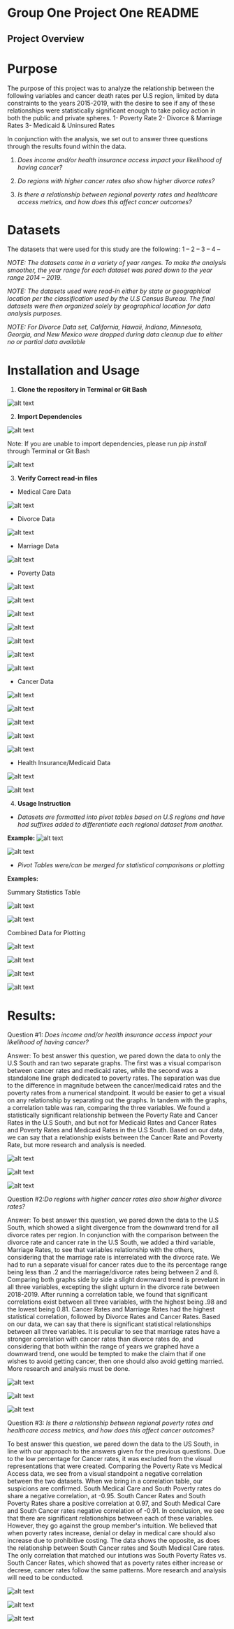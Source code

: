 # Group One Project One README 

## Project Overview 

# Purpose

The purpose of this project was to analyze the relationship between the 
following variables and cancer death rates per U.S region, limited by data 
constraints to the years 2015-2019, with the desire to see if any of these 
relationships were statistically significant enough to take policy action 
in both the public and private spheres. 
1-	Poverty Rate
2-	Divorce & Marriage Rates
3-	Medicaid & Uninsured Rates 


In conjunction with the analysis, we set out to answer three questions through 
the results found within the data. 
1)	*Does income and/or health insurance access impact your likelihood of having cancer?*

2)	*Do regions with higher cancer rates also show higher divorce rates?*

3)	*Is there a relationship  between regional poverty rates and healthcare* 
    *access metrics, and how does this affect cancer outcomes?*

# Datasets 

The datasets that were used for this study are the following: 
1	– 
2	– 
3	– 
4	– 

*NOTE: The datasets came in a variety of year ranges. To make the analysis* 
*smoother, the year range for each dataset was pared down to the year range 2014 – 2019.* 

*NOTE: The datasets used were read-in either by state or geographical location* 
*per the classification used by the U.S Census Bureau. The final datasets were* 
*then organized solely by geographical location for data analysis purposes.*

*NOTE: For Divorce Data set, California, Hawaii, Indiana, Minnesota, Georgia,*
*and New Mexico were dropped during data cleanup due to either no or partial*
*data available* 


# Installation and Usage 

1) **Clone the repository in Terminal or Git Bash**

![alt text](<Images/git clone example README.png>)

2) **Import Dependencies** 

![alt text](<Images/Install Dependencies ReadME.png>)

Note: If you are unable to import dependencies, please run *pip install* through
Terminal or Git Bash 

![alt text](<Images/pip install ReadME.png>)

3) **Verify Correct read-in files** 

- Medical Care Data 


![alt text](<Images/geographic_data read-in ReadMe.png>)

- Divorce Data 


![alt text](<Images/divorce_data read in ReadME.png>)

- Marriage Data 


![alt text](<Images/marriage_data read-in ReadME.png>)


- Poverty Data 


![alt text](<Images/poverty_2015 data read in ReadME.png>)

![alt text](<Images/poverty_2016 data read in ReadME.png>)

![alt text](<Images/poverty_2017 data read in ReadME.png>)

![alt text](<Images/poverty_2018 data read in ReadME.png>)

![alt text](<Images/poverty_2019 data read in ReadME.png>)

![alt text](<Images/poverty_2020 data read in ReadME.png>)

![alt text](<Images/poverty_2022 data read in ReadME.png>)


- Cancer Data 


![alt text](<Images/cancer_2015 data read in ReadME.png>)

![alt text](<Images/cancer_2016 data read in ReadME.png>)

![alt text](<Images/cancer_2017 data read in ReadME.png>)

![alt text](<Images/cancer_2018 data read in ReadME.png>)

![alt text](<Images/cancer_2019 data read in ReadME.png>)


- Health Insurance/Medicaid Data 


![alt text](<Images/health_insurance data read in ReadME.png>)

![alt text](<Images/health_insurance-rates data read in ReadME.png>)


4) **Usage Instruction** 

- *Datasets are formatted into pivot tables based on U.S regions and have* 
    *had suffixes added to differentiate each regional dataset from another.* 

**Example:**
![alt text](<Images/pivot_table_data_example README.png>)

![alt text](<Images/pivot_table_example ReadME.png>)

- *Pivot Tables were/can be merged for statistical comparisons or plotting*

**Examples:** 

Summary Statistics Table 

![alt text](<Images/marriage_divorce_code_example ReadME.png>)

![alt text](<Images/summary_statistics_usage data ReadME.png>)


Combined Data for Plotting 

![alt text](<Images/south_combined_data_example README.png>)

![alt text](<Images/plotting_usage_data example ReadME.png>)

![alt text](<Images/south_data_plot_code example README.png>)

![alt text](<Images/data_plot_usage_example README.png>)


# Results: 


Question #1: *Does income and/or health insurance access impact your* 
*likelihood of having cancer?*

Answer: To best answer this question, we pared down the data to only the U.S 
South and ran two separate graphs. The first was
a visual comparison between cancer rates and medicaid rates, while the second 
was a standalone line graph dedicated to poverty rates. The separation was 
due to the difference in magnitude between the cancer/medicaid rates and 
the poverty rates from a numerical standpoint. It would be easier to get a visual
on any relationship by separating out the graphs. In tandem with the graphs, a
correlation table was ran, comparing the three variables. We found a 
statistically significant relationship between the Poverty Rate and Cancer Rates
in the U.S South, and but not for Medicaid Rates and Cancer Rates and Poverty 
Rates and Medicaid Rates in the U.S South. Based on our data, we can say that 
a relationship exists between the Cancer Rate and Poverty Rate, but more 
research and analysis is needed. 

![alt text](<Images/Graph #1, Q1 Cancer vs Medicaid.png>)

![alt text](<Images/Graph #2, Q1, Poverty.png>)

![alt text](<Images/Correlation Q1 .png>)



Question #2:*Do regions with higher cancer rates also show higher divorce rates?*

Answer: To best answer this question, we pared down the data to the U.S South, 
which showed a slight divergence from the downward trend for all divorce rates
per region.  In conjunction with the comparison between the divorce rate and 
cancer rate in the U.S South, we added a third variable, Marriage Rates, to see
that variables relationship with the others, considering that the marriage rate
is interrelated with the divorce rate. We had to run a separate visual for 
cancer rates due to the its percentage range being less than .2 and the 
marriage/divorce rates being between 2 and 8. Comparing both graphs side by side
a slight downward trend is prevelant in all three variables, excepting the 
slight upturn in the divorce rate between 2018-2019. After running a correlation
table, we found that significant correlations exist between all three variables,
with the highest being .98 and the lowest being 0.81. Cancer Rates and Marriage 
Rates had the highest statistical correlation, followed by Divorce Rates and 
Cancer Rates. Based on our data, we can say that there is significant 
statistical relationships between all three variables. It is peculiar to see 
that marriage rates have a stronger correlation with cancer rates than divorce 
rates do, and considering that both within the range of years we graphed have a
downward trend, one would be tempted to make the claim that if one wishes to 
avoid getting cancer, then one should also avoid getting married. More research 
and analysis must be done. 


![alt text](<Images/Graph #1, Q2 South_Cancer.png>)


![alt text](<Images/Graph #2, Q2 South_Divorce_Marriage_Cancer.png>)


![alt text](<Images/Correlation Q2 .png>)



Question #3: *Is there a relationship  between regional poverty rates and*
*healthcare access metrics, and how does this affect cancer outcomes?*

To best answer this question, we pared down the data to the US South, in line 
with our approach to the answers given for the previous questions. Due to the 
low percentage for Cancer rates, it was excluded from the visual representations
that were created. Comparing the Poverty Rate vs Medical Access data, we see 
from a visual standpoint a negative correlation between the two datasets. When 
we bring in a correlation table, our suspicions are confirmed. South Medical Care
and South Poverty rates do share a negative correlation, at -0.95. South Cancer
Rates and South Poverty Rates share a positive correlation at 0.97, and South 
Medical Care and South Cancer rates negative correlation of -0.91. In conclusion, 
we see that there are significant relationships between each of these variables. 
However, they go against the group member's intuition. We believed that when 
poverty rates increase, denial or delay in medical care should also increase 
due to prohibitive costing. The data shows the opposite, as does the relationship
between South Cancer rates and South Medical Care rates. The only correlation 
that matched our intutions was South Poverty Rates vs. South Cancer Rates, which
showed that as poverty rates either increase or decrese, cancer rates follow
the same patterns. More research and analysis will need to be conducted.

![alt text](<Images/Graph #1, Q3, Poverty Rate vs Medical Access.png>)


![alt text](<Images/Graph #2, Q3 South_Divorce_Marriage_Cancer.png>)


![alt text](<Images/Correlation Q3.png>)







